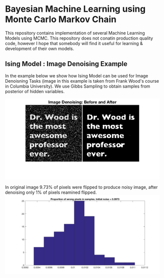 # Bayesian Machine Learning using Monte Carlo Markov Chain
This repository contains implementation of several Machine Learning Models using MCMC. This repository does not conatin production quality code, however I hope that somebody will find it useful for learning & development of their own models. 


## Ising Model : Image Denoising Example
In the example below we show how Ising Model can be used for Image Denoisning Tasks (image in this example is taken from Frank Wood's course in Columbia University). We use Gibbs Sampling to obtain samples from posterior of hidden variables.

 ![alt tag](https://github.com/AmazaspShumik/BayesianML-MCMC/blob/master/Gibbs%20Ising%20Model/imageDenoisingDemo.jpg)

In original image 9.73% of pixels were flipped to produce noisy image, after denoising only 1% of pixels reamined flipped.
![alt tag](https://github.com/AmazaspShumik/BayesianML-MCMC/blob/master/Gibbs%20Ising%20Model/proportionWrongPixels.jpg)






